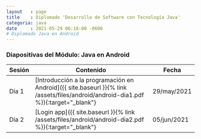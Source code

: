 ```yaml
---
layout   : page
title    : Diplomado 'Desarrollo de Software con Tecnología Java'
categoria: java
date     : 2021-05-29 06:18:00 -0600
# Diplomado Java en Android
---
```


### Diapositivas del Módulo: Java en Android

| Sesión | Contenido | Fecha |
| --- | --- | ---|
| Día 1 | [Introducción a la programación en Android]({{ site.baseurl }}{% link /assets/files/android/android-dia1.pdf %}){:target="_blank"} | 29/may/2021 |
| Día 2 | [Login app]({{ site.baseurl }}{% link /assets/files/android/android-dia2.pdf %}){:target="_blank"} | 05/jun/2021 |